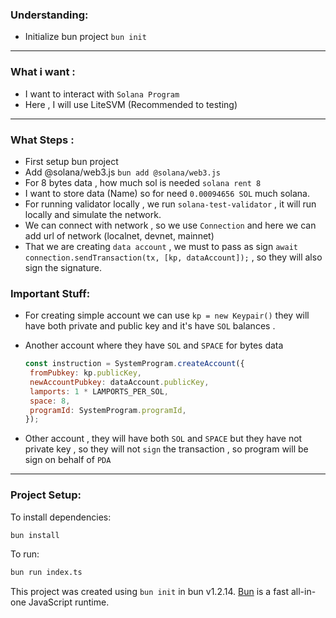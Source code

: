 ### Understanding:
- Initialize bun project `bun init`
  

  
---

### What i want :
- I want to interact with `Solana Program`
- Here , I will use LiteSVM (Recommended to testing)


---
### What Steps :
- First setup bun project 
- Add @solana/web3.js `bun add @solana/web3.js`
- For 8 bytes data , how much sol is needed `solana rent 8`
- I want to store data (Name) so for need `0.00094656 SOL` much solana.
- For running validator locally , we run `solana-test-validator` , it will run locally and simulate the network.
- We can connect with network , so we use `Connection` and here we can add url of network (localnet, devnet, mainnet)
- That we are creating `data account` , we must to pass as sign `await connection.sendTransaction(tx, [kp, dataAccount]);`  , so they will also sign the signature.


### Important Stuff:
- For creating simple account we can use `kp = new Keypair()` they will have both private and public key and it's have `SOL` balances . 
- Another account  where they have `SOL` and `SPACE` for bytes data 
   ```js
   const instruction = SystemProgram.createAccount({
    fromPubkey: kp.publicKey,
    newAccountPubkey: dataAccount.publicKey,
    lamports: 1 * LAMPORTS_PER_SOL,
    space: 8,
    programId: SystemProgram.programId,
  });
   ```

- Other account , they will have both `SOL` and `SPACE` but they have not private key , so they will not `sign` the transaction , so program will be sign on behalf of `PDA` 
---

### Project Setup:

To install dependencies:

```bash
bun install
```

To run:

```bash
bun run index.ts
```

This project was created using `bun init` in bun v1.2.14. [Bun](https://bun.sh) is a fast all-in-one JavaScript runtime.


